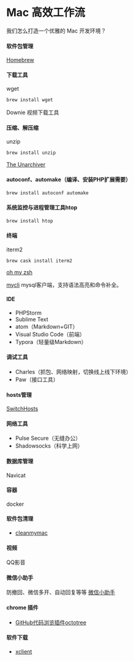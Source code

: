 # Mac 高效工作流

我们怎么打造一个优雅的 Mac 开发环境？

#### 软件包管理
[Homebrew](https://brew.sh/)

#### 下载工具
wget
```bash
brew install wget
```
Downie 视频下载工具

#### 压缩、解压缩
unzip
```bash
brew install unzip
```
[The Unarchiver](https://theunarchiver.com/)

#### autoconf、automake（编译、安装PHP扩展需要）
```bash
brew install autoconf automake
```

#### 系统监控与进程管理工具htop
```bash
brew install htop
```

#### 终端
iterm2
```
brew cask install iterm2
```

[oh my zsh](https://ohmyz.sh/)  

[mycli](https://www.mycli.net/) mysql客户端，支持语法高亮和命令补全。


#### IDE
- PHPStorm
- Sublime Text
- atom（Markdown+GIT）
- Visual Studio Code（前端）
- Typora（轻量级Markdown）


#### 调试工具
- Charles（抓包、网络映射，切换线上线下环境）
- Paw（接口工具）


#### hosts管理
[SwitchHosts](https://github.com/oldj/SwitchHosts)

#### 网络工具
- Pulse Secure（无缝办公）
- Shadowsocks（科学上网）

#### 数据库管理
Navicat

#### 容器
docker

#### 软件包清理

- [cleanmymac](https://cleanmymac.com/)

#### 视频
QQ影音

#### 微信小助手
防撤回、微信多开、自动回复等等 [微信小助手](https://github.com/MustangYM/WeChatExtension-ForMac)

#### chrome 插件
- [GitHub代码浏览插件octotree](https://www.octotree.io/)

#### 软件下载

- [xclient](https://xclient.info/)
